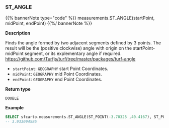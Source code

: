 ### ST_ANGLE

{{% bannerNote type="code" %}}
measurements.ST_ANGLE(startPoint, midPoint, endPoint)
{{%/ bannerNote %}}

**Description**

Finds the angle formed by two adjacent segments defined by 3 points. The result will be the (positive clockwise) angle with origin on the startPoint-midPoint segment, or its explementary angle if required. https://github.com/Turfjs/turf/tree/master/packages/turf-angle

* `startPoint`: `GEOGRAPHY` start Point Coordinates.
* `midPoint`: `GEOGRAPHY` mid Point Coordinates.
* `endPoint`: `GEOGRAPHY` end Point Coordinates.

**Return type**

`DOUBLE`

**Example**

``` sql
SELECT sfcarto.measurements.ST_ANGLE(ST_POINT(-3.70325 ,40.4167), ST_POINT(-4.70325 ,10.4167), ST_POINT(-5.70325 ,40.4167));
-- 3.933094586
```